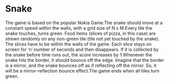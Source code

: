 # Snake
The game is based on the popular Nokia Game.The snake should move at a constant speed within the walls, with a grid size of N x M.Every tile the snake touches, turns green. Food items (slices of pizza, in this case) are strewn randomly on any non-green tile (tile not yet touched by the snake). The slices have to be within the walls of the game. Each slice stays on screen for ‘n’ number of seconds and then disappears. If it is collected by the snake before time runs out, the score increases by 1.Whenever the snake hits the border, it should bounce off the edge. Imagine that the border is a mirror, and the snake bounces off as if reflecting off the mirror. So, it will be a mirror-reflection bounce effect.The game ends when all tiles turn green.
